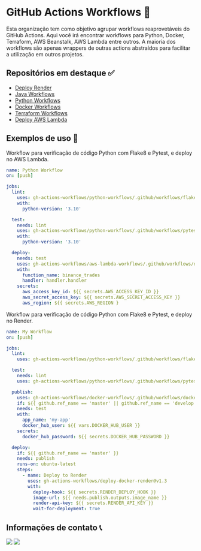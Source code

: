 # GitHub Actions Workflows 🚀

Esta organização tem como objetivo agrupar workflows reaprovetáveis do GitHub Actions. Aqui você irá encontrar workflows para Python, Docker, Terraform, AWS Beanstalk, AWS Lambda entre outros. A maioria dos workflows são apenas wrappers de outras actions abstraídos para facilitar a utilização em outros projetos.

## Repositórios em destaque ✅

* [Deploy Render](https://github.com/gh-actions-workflows/deploy-docker-render)
* [Java Workflows](https://github.com/gh-actions-workflows/java-workflows)
* [Python Workflows](https://github.com/gh-actions-workflows/python-workflows)
* [Docker Workflows](https://github.com/gh-actions-workflows/docker-workflows)
* [Terraform Workflows](https://github.com/gh-actions-workflows/terraform-workflows)
* [Deploy AWS Lambda](https://github.com/gh-actions-workflows/aws-lambda-workflows)

## Exemplos de uso 💯

Workflow para verificação de código Python com Flake8 e Pytest, e deploy no AWS Lambda.

```yaml
name: Python Workflow
on: [push]

jobs:
  lint:
    uses: gh-actions-workflows/python-workflows/.github/workflows/flake8.yaml@1.2
    with:
      python-version: '3.10' 

  test:
    needs: lint
    uses: gh-actions-workflows/python-workflows/.github/workflows/pytest.yaml@1.2
    with:
      python-version: '3.10' 

  deploy:
    needs: test
    uses: gh-actions-workflows/aws-lambda-workflows/.github/workflows/deploy-lambda.yaml@1.6
    with:
      function_name: binance_trades
      handler: handler.handler 
    secrets:
      aws_access_key_id: ${{ secrets.AWS_ACCESS_KEY_ID }}
      aws_secret_access_key: ${{ secrets.AWS_SECRET_ACCESS_KEY }}
      aws_region: ${{ secrets.AWS_REGION }
```

Workflow para verificação de código Python com Flake8 e Pytest, e deploy no Render.

```yaml
name: My Workflow
on: [push]

jobs:
  lint:
    uses: gh-actions-workflows/python-workflows/.github/workflows/flake8.yaml@master

  test:
    needs: lint
    uses: gh-actions-workflows/python-workflows/.github/workflows/pytest.yaml@master

  publish:
    uses: gh-actions-workflows/docker-workflows/.github/workflows/docker-publish.yaml@v1.0
    if: ${{ github.ref_name == 'master' || github.ref_name == 'develop'}}
    needs: test
    with:
      app_name: 'my-app'
      docker_hub_user: ${{ vars.DOCKER_HUB_USER }}
    secrets:
      docker_hub_password: ${{ secrets.DOCKER_HUB_PASSWORD }}

  deploy:
    if: ${{ github.ref_name == 'master' }}
    needs: publish
    runs-on: ubuntu-latest
    steps:
      - name: Deploy to Render
        uses: gh-actions-workflows/deploy-docker-render@v1.3
        with:
          deploy-hook: ${{ secrets.RENDER_DEPLOY_HOOK }}
          image-url: ${{ needs.publish.outputs.image_name }}
          render-api-key: ${{ secrets.RENDER_API_KEY }}
          wait-for-deployment: true
```

## Informações de contato 📞

<a href="https://www.linkedin.com/in/pedro-henrique-pereira-almeida/" target="_blank"><img src="https://img.shields.io/badge/-LinkedIn-%230077B5?style=for-the-badge&logo=linkedin&logoColor=white" target="_blank"></a> 
<a href = "mailto:pedro.6571almeida@gmail.com"><img src="https://img.shields.io/badge/-Gmail-%23333?style=for-the-badge&logo=gmail&logoColor=white" target="_blank"></a>
